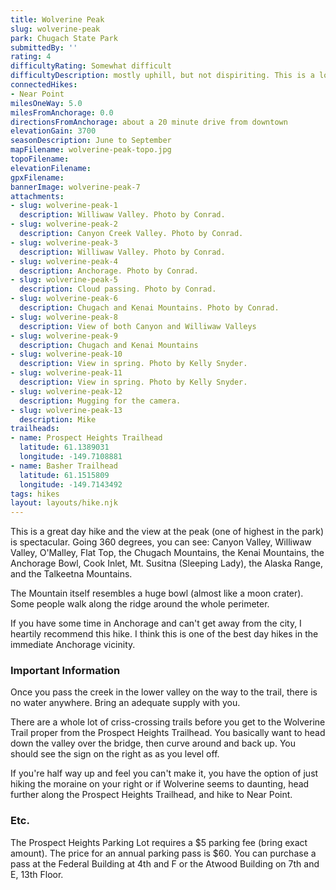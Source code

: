 ```yaml
---
title: Wolverine Peak
slug: wolverine-peak
park: Chugach State Park
submittedBy: ''
rating: 4
difficultyRating: Somewhat difficult
difficultyDescription: mostly uphill, but not dispiriting. This is a long day hike; give yourself 5-6 hours.
connectedHikes:
- Near Point
milesOneWay: 5.0
milesFromAnchorage: 0.0
directionsFromAnchorage: about a 20 minute drive from downtown
elevationGain: 3700
seasonDescription: June to September
mapFilename: wolverine-peak-topo.jpg
topoFilename: 
elevationFilename: 
gpxFilename: 
bannerImage: wolverine-peak-7
attachments:
- slug: wolverine-peak-1
  description: Williwaw Valley. Photo by Conrad.
- slug: wolverine-peak-2
  description: Canyon Creek Valley. Photo by Conrad.
- slug: wolverine-peak-3
  description: Williwaw Valley. Photo by Conrad.
- slug: wolverine-peak-4
  description: Anchorage. Photo by Conrad.
- slug: wolverine-peak-5
  description: Cloud passing. Photo by Conrad.
- slug: wolverine-peak-6
  description: Chugach and Kenai Mountains. Photo by Conrad.
- slug: wolverine-peak-8
  description: View of both Canyon and Williwaw Valleys
- slug: wolverine-peak-9
  description: Chugach and Kenai Mountains
- slug: wolverine-peak-10
  description: View in spring. Photo by Kelly Snyder.
- slug: wolverine-peak-11
  description: View in spring. Photo by Kelly Snyder.
- slug: wolverine-peak-12
  description: Mugging for the camera.
- slug: wolverine-peak-13
  description: Mike
trailheads:
- name: Prospect Heights Trailhead
  latitude: 61.1389031
  longitude: -149.7108881
- name: Basher Trailhead
  latitude: 61.1515809
  longitude: -149.7143492
tags: hikes
layout: layouts/hike.njk
---
```

This is a great day hike and the view at the peak (one of highest in the park) is spectacular. Going 360 degrees, you can see: Canyon Valley, Williwaw Valley, O'Malley, Flat Top, the Chugach Mountains, the Kenai Mountains, the Anchorage Bowl, Cook Inlet, Mt. Susitna (Sleeping Lady), the Alaska Range, and the Talkeetna Mountains.

The Mountain itself resembles a huge bowl (almost like a moon crater). Some people walk along the ridge around the whole perimeter. 

If you have some time in Anchorage and can't get away from the city, I heartily recommend this hike. I think this is one of the best day hikes in the immediate Anchorage vicinity.

### Important Information

Once you pass the creek in the lower valley on the way to the trail, there is no water anywhere. Bring an adequate supply with you.

There are a whole lot of criss-crossing trails before you get to the Wolverine Trail proper from the Prospect Heights Trailhead. You basically want to head down the valley over the bridge, then curve around and back up. You should see the sign on the right as as you level off.

If you're half way up and feel you can't make it, you have the option of just hiking the moraine on your right or if Wolverine seems to daunting, head further along the Prospect Heights Trailhead, and hike to Near Point.

### Etc.

The Prospect Heights Parking Lot requires a $5 parking fee (bring exact amount). The price for an annual parking pass is $60. You can purchase a pass at the Federal Building at 4th and F or the Atwood Building on 7th and E, 13th Floor. 